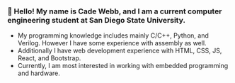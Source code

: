 ### 👋 Hello! My name is Cade Webb, and I am a current computer engineering student at San Diego State University.
- My programming knowledge includes mainly C/C++, Python, and Verilog. However I have some experience with assembly as well.
- Additionally I have web development experience with HTML, CSS, JS, React, and Bootstrap.
- Currently, I am most interested in working with embedded programming and hardware.
